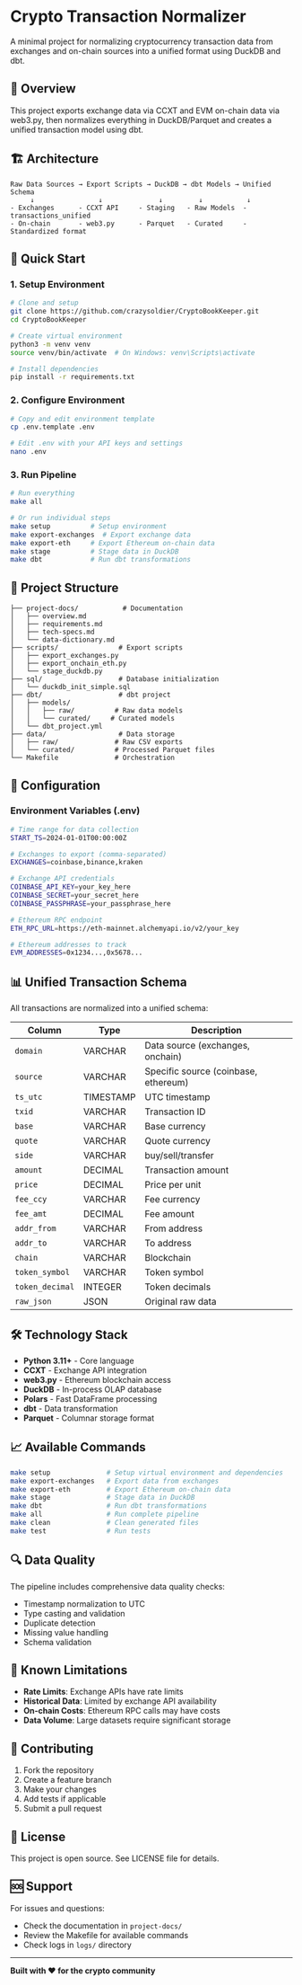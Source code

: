 # Crypto Transaction Normalizer

A minimal project for normalizing cryptocurrency transaction data from exchanges and on-chain sources into a unified format using DuckDB and dbt.

## 🎯 Overview

This project exports exchange data via CCXT and EVM on-chain data via web3.py, then normalizes everything in DuckDB/Parquet and creates a unified transaction model using dbt.

## 🏗️ Architecture

```
Raw Data Sources → Export Scripts → DuckDB → dbt Models → Unified Schema
     ↓                ↓              ↓         ↓           ↓
- Exchanges      - CCXT API     - Staging   - Raw Models  - transactions_unified
- On-chain       - web3.py      - Parquet   - Curated     - Standardized format
```

## 🚀 Quick Start

### 1. Setup Environment
```bash
# Clone and setup
git clone https://github.com/crazysoldier/CryptoBookKeeper.git
cd CryptoBookKeeper

# Create virtual environment
python3 -m venv venv
source venv/bin/activate  # On Windows: venv\Scripts\activate

# Install dependencies
pip install -r requirements.txt
```

### 2. Configure Environment
```bash
# Copy and edit environment template
cp .env.template .env

# Edit .env with your API keys and settings
nano .env
```

### 3. Run Pipeline
```bash
# Run everything
make all

# Or run individual steps
make setup          # Setup environment
make export-exchanges  # Export exchange data
make export-eth     # Export Ethereum on-chain data
make stage          # Stage data in DuckDB
make dbt            # Run dbt transformations
```

## 📁 Project Structure

```
├── project-docs/           # Documentation
│   ├── overview.md
│   ├── requirements.md
│   ├── tech-specs.md
│   └── data-dictionary.md
├── scripts/               # Export scripts
│   ├── export_exchanges.py
│   ├── export_onchain_eth.py
│   └── stage_duckdb.py
├── sql/                   # Database initialization
│   └── duckdb_init_simple.sql
├── dbt/                   # dbt project
│   ├── models/
│   │   ├── raw/          # Raw data models
│   │   └── curated/     # Curated models
│   └── dbt_project.yml
├── data/                  # Data storage
│   ├── raw/              # Raw CSV exports
│   └── curated/          # Processed Parquet files
└── Makefile              # Orchestration
```

## 🔧 Configuration

### Environment Variables (.env)
```bash
# Time range for data collection
START_TS=2024-01-01T00:00:00Z

# Exchanges to export (comma-separated)
EXCHANGES=coinbase,binance,kraken

# Exchange API credentials
COINBASE_API_KEY=your_key_here
COINBASE_SECRET=your_secret_here
COINBASE_PASSPHRASE=your_passphrase_here

# Ethereum RPC endpoint
ETH_RPC_URL=https://eth-mainnet.alchemyapi.io/v2/your_key

# Ethereum addresses to track
EVM_ADDRESSES=0x1234...,0x5678...
```

## 📊 Unified Transaction Schema

All transactions are normalized into a unified schema:

| Column | Type | Description |
|--------|------|-------------|
| `domain` | VARCHAR | Data source (exchanges, onchain) |
| `source` | VARCHAR | Specific source (coinbase, ethereum) |
| `ts_utc` | TIMESTAMP | UTC timestamp |
| `txid` | VARCHAR | Transaction ID |
| `base` | VARCHAR | Base currency |
| `quote` | VARCHAR | Quote currency |
| `side` | VARCHAR | buy/sell/transfer |
| `amount` | DECIMAL | Transaction amount |
| `price` | DECIMAL | Price per unit |
| `fee_ccy` | VARCHAR | Fee currency |
| `fee_amt` | DECIMAL | Fee amount |
| `addr_from` | VARCHAR | From address |
| `addr_to` | VARCHAR | To address |
| `chain` | VARCHAR | Blockchain |
| `token_symbol` | VARCHAR | Token symbol |
| `token_decimal` | INTEGER | Token decimals |
| `raw_json` | JSON | Original raw data |

## 🛠️ Technology Stack

- **Python 3.11+** - Core language
- **CCXT** - Exchange API integration
- **web3.py** - Ethereum blockchain access
- **DuckDB** - In-process OLAP database
- **Polars** - Fast DataFrame processing
- **dbt** - Data transformation
- **Parquet** - Columnar storage format

## 📈 Available Commands

```bash
make setup              # Setup virtual environment and dependencies
make export-exchanges   # Export data from exchanges
make export-eth         # Export Ethereum on-chain data
make stage              # Stage data in DuckDB
make dbt                # Run dbt transformations
make all                # Run complete pipeline
make clean              # Clean generated files
make test               # Run tests
```

## 🔍 Data Quality

The pipeline includes comprehensive data quality checks:
- Timestamp normalization to UTC
- Type casting and validation
- Duplicate detection
- Missing value handling
- Schema validation

## 📝 Known Limitations

- **Rate Limits**: Exchange APIs have rate limits
- **Historical Data**: Limited by exchange API availability
- **On-chain Costs**: Ethereum RPC calls may have costs
- **Data Volume**: Large datasets require significant storage

## 🤝 Contributing

1. Fork the repository
2. Create a feature branch
3. Make your changes
4. Add tests if applicable
5. Submit a pull request

## 📄 License

This project is open source. See LICENSE file for details.

## 🆘 Support

For issues and questions:
- Check the documentation in `project-docs/`
- Review the Makefile for available commands
- Check logs in `logs/` directory

---

**Built with ❤️ for the crypto community**
